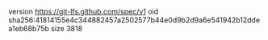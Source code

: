 version https://git-lfs.github.com/spec/v1
oid sha256:41814155e4c344882457a2502577b44e0d9b2d9a6e541942b12ddea1eb68b75b
size 3818
